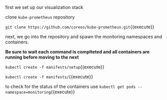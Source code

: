 first we set up our visualization stack

clone `kube-prometheus` repository

`git clone https://github.com/coreos/kube-prometheus.git`{{execute}}

next, we go into the repository and spawn the monitoring namespaces and containers.

**Be sure to wait each command is complteted and all containers are running before moving to the next**

`kubectl create -f manifests/setup`{{execute}}

`kubectl create -f manifests/`{{execute}}

to check for the status of the containers use
`kubectl get pods --namespace=monitoring`{{execute}}